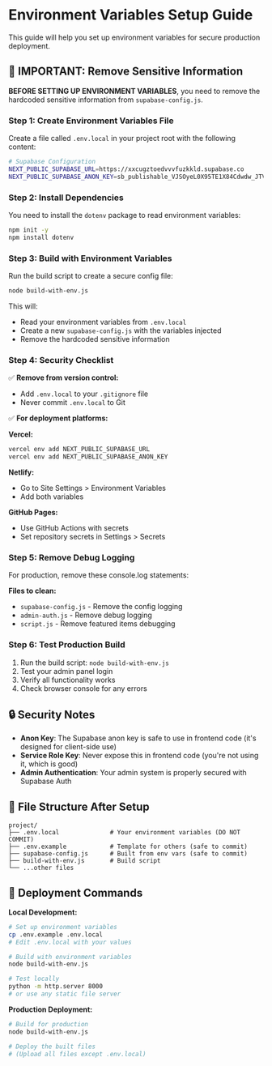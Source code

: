 # Environment Variables Setup Guide

This guide will help you set up environment variables for secure production deployment.

## 🚨 IMPORTANT: Remove Sensitive Information

**BEFORE SETTING UP ENVIRONMENT VARIABLES**, you need to remove the hardcoded sensitive information from `supabase-config.js`.

### Step 1: Create Environment Variables File

Create a file called `.env.local` in your project root with the following content:

```bash
# Supabase Configuration
NEXT_PUBLIC_SUPABASE_URL=https://xxcugztoedvvvfuzkkld.supabase.co
NEXT_PUBLIC_SUPABASE_ANON_KEY=sb_publishable_VJSOyeL0X95TE1X84Cdwdw_JTV689aD
```

### Step 2: Install Dependencies

You need to install the `dotenv` package to read environment variables:

```bash
npm init -y
npm install dotenv
```

### Step 3: Build with Environment Variables

Run the build script to create a secure config file:

```bash
node build-with-env.js
```

This will:
- Read your environment variables from `.env.local`
- Create a new `supabase-config.js` with the variables injected
- Remove the hardcoded sensitive information

### Step 4: Security Checklist

✅ **Remove from version control:**
- Add `.env.local` to your `.gitignore` file
- Never commit `.env.local` to Git

✅ **For deployment platforms:**

**Vercel:**
```bash
vercel env add NEXT_PUBLIC_SUPABASE_URL
vercel env add NEXT_PUBLIC_SUPABASE_ANON_KEY
```

**Netlify:**
- Go to Site Settings > Environment Variables
- Add both variables

**GitHub Pages:**
- Use GitHub Actions with secrets
- Set repository secrets in Settings > Secrets

### Step 5: Remove Debug Logging

For production, remove these console.log statements:

**Files to clean:**
- `supabase-config.js` - Remove the config logging
- `admin-auth.js` - Remove debug logging
- `script.js` - Remove featured items debugging

### Step 6: Test Production Build

1. Run the build script: `node build-with-env.js`
2. Test your admin panel login
3. Verify all functionality works
4. Check browser console for any errors

## 🔒 Security Notes

- **Anon Key**: The Supabase anon key is safe to use in frontend code (it's designed for client-side use)
- **Service Role Key**: Never expose this in frontend code (you're not using it, which is good)
- **Admin Authentication**: Your admin system is properly secured with Supabase Auth

## 📁 File Structure After Setup

```
project/
├── .env.local              # Your environment variables (DO NOT COMMIT)
├── .env.example            # Template for others (safe to commit)
├── supabase-config.js      # Built from env vars (safe to commit)
├── build-with-env.js       # Build script
└── ...other files
```

## 🚀 Deployment Commands

**Local Development:**
```bash
# Set up environment variables
cp .env.example .env.local
# Edit .env.local with your values

# Build with environment variables
node build-with-env.js

# Test locally
python -m http.server 8000
# or use any static file server
```

**Production Deployment:**
```bash
# Build for production
node build-with-env.js

# Deploy the built files
# (Upload all files except .env.local)
```

